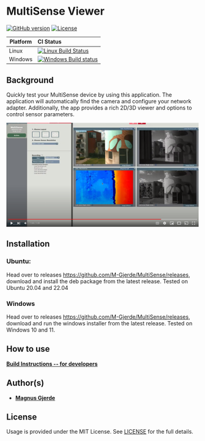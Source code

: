 # MultiSense Viewer

[![GitHub version](https://img.shields.io/badge/version-v1.0.0-blue.svg)](https://github.com/yilber/readme-boilerplate)
[![License](https://img.shields.io/github/license/yilber/readme-boilerplate.svg)](https://github.com/Yilber/readme-boilerplate/blob/master/LICENSE)
<!---
 [![Backers on Patreon](https://img.shields.io/badge/backer-Patreon-orange.svg)](https://www.patreon.com/yilber) [![Backers on Paypal](https://img.shields.io/badge/backer-Paypal-blue.svg)](https://www.paypal.me/Yilber) -->

| Platform | CI Status                                                                                                                                                         |
|----------|:------------------------------------------------------------------------------------------------------------------------------------------------------------------|
| Linux    | [![Linux Build Status](https://ci.appveyor.com/api/projects/status/abynv8xd75m26qo9/branch/master?svg=true)](https://ci.appveyor.com/project/ianfixes/arduino-ci) |
| Windows  | [![Windows Build status](https://ci.appveyor.com/api/projects/status/abynv8xd75m26qo9/branch/master?svg=true)](https://travis-ci.org/Arduino-CI/arduino_ci)       |

## Background

Quickly test your MultiSense device by using this application. The application will automatically find the camera and
configure your network adapter. Additionally, the app provides a rich 2D/3D viewer and options to control sensor
parameters.

[![Video thumbnail](docs/viewer_image.png)](https://www.youtube.com/watch?v=xzlKH7Ss5LI)

## Installation

### Ubuntu:

Head over to releases https://github.com/M-Gjerde/MultiSense/releases, download and install the deb package from the
latest release. Tested on Ubuntu 20.04 and 22.04

### Windows

Head over to releases https://github.com/M-Gjerde/MultiSense/releases, download and run the windows installer from the
latest release. Tested on Windows 10 and 11.

## How to use

[**Build Instructions -- for developers**](https://github.com/M-Gjerde/MultiSense/blob/master/docs/BUILD.md)

## Author(s)

* [**Magnus Gjerde**](https://github.com/M-Gjerde/)

## License

Usage is provided under the MIT License. See [LICENSE](https://github.com/M-Gjerde/MultiSense/blob/master/LICENSE) for
the full details.
